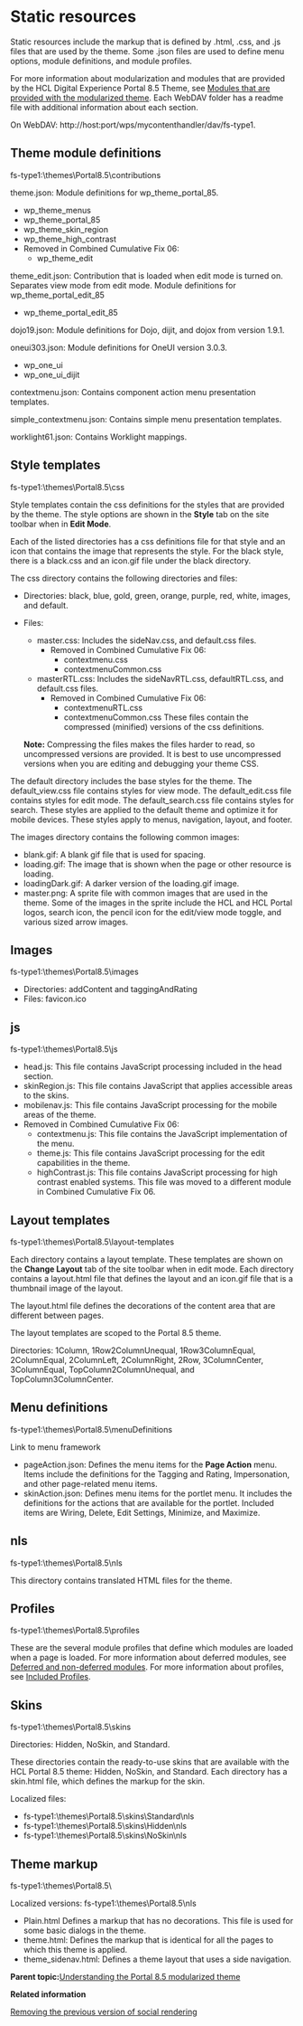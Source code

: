 # Static resources

Static resources include the markup that is defined by .html, .css, and .js files that are used by the theme. Some .json files are used to define menu options, module definitions, and module profiles.

For more information about modularization and modules that are provided by the HCL Digital Experience Portal 8.5 Theme, see [Modules that are provided with the modularized theme](themeopt_oob.md#). Each WebDAV folder has a readme file with additional information about each section.

On WebDAV: http://host:port/wps/mycontenthandler/dav/fs-type1.

## Theme module definitions

fs-type1:\\themes\\Portal8.5\\contributions

theme.json: Module definitions for wp\_theme\_portal\_85.

-   wp\_theme\_menus
-   wp\_theme\_portal\_85
-   wp\_theme\_skin\_region
-   wp\_theme\_high\_contrast
-   Removed in Combined Cumulative Fix 06:
    -   wp\_theme\_edit

theme\_edit.json: Contribution that is loaded when edit mode is turned on. Separates view mode from edit mode. Module definitions for wp\_theme\_portal\_edit\_85

-   wp\_theme\_portal\_edit\_85

dojo19.json: Module definitions for Dojo, dijit, and dojox from version 1.9.1.

oneui303.json: Module definitions for OneUI version 3.0.3.

-   wp\_one\_ui
-   wp\_one\_ui\_dijit

contextmenu.json: Contains component action menu presentation templates.

simple\_contextmenu.json: Contains simple menu presentation templates.

worklight61.json: Contains Worklight mappings.

## Style templates

fs-type1:\\themes\\Portal8.5\\css

Style templates contain the css definitions for the styles that are provided by the theme. The style options are shown in the **Style** tab on the site toolbar when in **Edit Mode**.

Each of the listed directories has a css definitions file for that style and an icon that contains the image that represents the style. For the black style, there is a black.css and an icon.gif file under the black directory.

The css directory contains the following directories and files:

-   Directories: black, blue, gold, green, orange, purple, red, white, images, and default.
-   Files:

    -   master.css: Includes the sideNav.css, and default.css files.
        -   Removed in Combined Cumulative Fix 06:
            -   contextmenu.css
            -   contextmenuCommon.css
    -   masterRTL.css: Includes the sideNavRTL.css, defaultRTL.css, and default.css files.
        -   Removed in Combined Cumulative Fix 06:
            -   contextmenuRTL.css
            -   contextmenuCommon.css
    These files contain the compressed \(minified\) versions of the css definitions.

    **Note:** Compressing the files makes the files harder to read, so uncompressed versions are provided. It is best to use uncompressed versions when you are editing and debugging your theme CSS.


The default directory includes the base styles for the theme. The default\_view.css file contains styles for view mode. The default\_edit.css file contains styles for edit mode. The default\_search.css file contains styles for search. These styles are applied to the default theme and optimize it for mobile devices. These styles apply to menus, navigation, layout, and footer.

The images directory contains the following common images:

-   blank.gif: A blank gif file that is used for spacing.
-   loading.gif: The image that is shown when the page or other resource is loading.
-   loadingDark.gif: A darker version of the loading.gif image.
-   master.png: A sprite file with common images that are used in the theme. Some of the images in the sprite include the HCL and HCL Portal logos, search icon, the pencil icon for the edit/view mode toggle, and various sized arrow images.

## Images

fs-type1:\\themes\\Portal8.5\\images

-   Directories: addContent and taggingAndRating
-   Files: favicon.ico

## js

fs-type1:\\themes\\Portal8.5\\js

-   head.js: This file contains JavaScript processing included in the head section.
-   skinRegion.js: This file contains JavaScript that applies accessible areas to the skins.
-   mobilenav.js: This file contains JavaScript processing for the mobile areas of the theme.
-   Removed in Combined Cumulative Fix 06:
    -   contextmenu.js: This file contains the JavaScript implementation of the menu.
    -   theme.js: This file contains JavaScript processing for the edit capabilities in the theme.
    -   highContrast.js: This file contains JavaScript processing for high contrast enabled systems. This file was moved to a different module in Combined Cumulative Fix 06.

## Layout templates

fs-type1:\\themes\\Portal8.5\\layout-templates

Each directory contains a layout template. These templates are shown on the **Change Layout** tab of the site toolbar when in edit mode. Each directory contains a layout.html file that defines the layout and an icon.gif file that is a thumbnail image of the layout.

The layout.html file defines the decorations of the content area that are different between pages.

The layout templates are scoped to the Portal 8.5 theme.

Directories: 1Column, 1Row2ColumnUnequal, 1Row3ColumnEqual, 2ColumnEqual, 2ColumnLeft, 2ColumnRight, 2Row, 3ColumnCenter, 3ColumnEqual, TopColumn2ColumnUnequal, and TopColumn3ColumnCenter.

## Menu definitions

fs-type1:\\themes\\Portal8.5\\menuDefinitions

Link to menu framework

-   pageAction.json: Defines the menu items for the **Page Action** menu. Items include the definitions for the Tagging and Rating, Impersonation, and other page-related menu items.
-   skinAction.json: Defines menu items for the portlet menu. It includes the definitions for the actions that are available for the portlet. Included items are Wiring, Delete, Edit Settings, Minimize, and Maximize.

## nls

fs-type1:\\themes\\Portal8.5\\nls

This directory contains translated HTML files for the theme.

## Profiles

fs-type1:\\themes\\Portal8.5\\profiles

These are the several module profiles that define which modules are loaded when a page is loaded. For more information about deferred modules, see [Deferred and non-deferred modules](themeopt_module_defer.md#). For more information about profiles, see [Included Profiles](themeopt_mod_oob_profile.md#).

## Skins

fs-type1:\\themes\\Portal8.5\\skins

Directories: Hidden, NoSkin, and Standard.

These directories contain the ready-to-use skins that are available with the HCL Portal 8.5 theme: Hidden, NoSkin, and Standard. Each directory has a skin.html file, which defines the markup for the skin.

Localized files:

-   fs-type1:\\themes\\Portal8.5\\skins\\Standard\\nls
-   fs-type1:\\themes\\Portal8.5\\skins\\Hidden\\nls
-   fs-type1:\\themes\\Portal8.5\\skins\\NoSkin\\nls

## Theme markup

fs-type1:\\themes\\Portal8.5\\

Localized versions: fs-type1:\\themes\\Portal8.5\\nls

-   Plain.html Defines a markup that has no decorations. This file is used for some basic dialogs in the theme.
-   theme.html: Defines the markup that is identical for all the pages to which this theme is applied.
-   theme\_sidenav.html: Defines a theme layout that uses a side navigation.

**Parent topic:**[Understanding the Portal 8.5 modularized theme](../dev-theme/themeopt_defaultparts.md)

**Related information**  


[Removing the previous version of social rendering](../social/rem_soc_rend.md)

